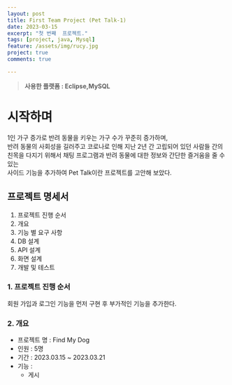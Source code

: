 ```yaml
---
layout: post
title: First Team Project (Pet Talk-1)
date: 2023-03-15
excerpt: "첫 번째  프로젝트."
tags: [project, java, Mysql]
feature: /assets/img/rucy.jpg
project: true
comments: true

---
```




> **사용한 플랫폼 : Eclipse,MySQL**

# **시작하며**

1인 가구 증가로 반려 동물을 키우는 가구 수가 꾸준히 증가하며,<br>반려 동물의 사회성을 길러주고 코로나로 인해 지난 2년 간 고립되어 있던 사람들 간의<br>친목을 다지기 위해서 채팅 프로그램과 반려 동물에 대한 정보와 간단한 즐거움을 줄 수 있는<br>사이드 기능을 추가하여 Pet Talk이란 프로젝트를 고안해 보았다.

## 프로젝트 명세서

1. 프로젝트 진행 순서
2. 개요
3. 기능 별 요구 사항
4. DB 설계
5. API 설계
6. 화면 설계
7. 개발 및 테스트



### 1. 프로젝트 진행 순서

회원 가입과 로그인 기능을 먼저 구현 후 부가적인 기능을 추가한다.

### 2. 개요

- 프로젝트 명 : Find My Dog
- 인원 : 5명
- 기간 : 2023.03.15 ~ 2023.03.21
- 기능 :
  - 게시





